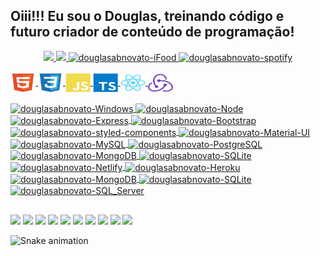 ## Oiii!!! Eu sou o Douglas, treinando código e futuro criador de conteúdo de programação!
<div align="center">
  <a href="https://github.com/douglasabnovato">
  <img height="180em" src="https://github-readme-stats.vercel.app/api?username=douglasabnovato&show_icons=true&theme=dracula&include_all_commits=true&count_private=true"/>
  <img height="180em" src="https://github-readme-stats.vercel.app/api/top-langs/?username=douglasabnovato&layout=compact&langs_count=7&theme=dracula"/> 
   <img alt="douglasabnovato-iFood" height="35" width="80" src="https://img.shields.io/badge/iFood-EA1D2C?style=for-the-badge&logo=ifood&logoColor=white"> 
   <img alt="douglasabnovato-spotify" height="35" width="80" src="https://img.shields.io/badge/Spotify-1ED760?&style=for-the-badge&logo=spotify&logoColor=white"> 
</div>
<div style="display: inline_block"><br>
  <img align="center" alt="douglasabnovato-HTML" height="30" width="40" src="https://raw.githubusercontent.com/devicons/devicon/master/icons/html5/html5-original.svg">
  <img align="center" alt="douglasabnovato-CSS" height="30" width="40" src="https://raw.githubusercontent.com/devicons/devicon/master/icons/css3/css3-original.svg">
  <img align="center" alt="douglasabnovato-Js" height="30" width="40" src="https://raw.githubusercontent.com/devicons/devicon/master/icons/javascript/javascript-plain.svg">
  <img align="center" alt="douglasabnovato-Ts" height="30" width="40" src="https://raw.githubusercontent.com/devicons/devicon/master/icons/typescript/typescript-plain.svg"> 
  <img align="center" alt="douglasabnovato-React" height="30" width="40" src="https://raw.githubusercontent.com/devicons/devicon/master/icons/react/react-original.svg"> 
  <img align="center" alt="douglasabnovato-Redux" height="30" width="40" src="https://raw.githubusercontent.com/devicons/devicon/master/icons/redux/redux-original.svg">  
</div> 
  
<div style="display: inline_block"><br>
  <img align="center" alt="douglasabnovato-Windows" height="30" width="75" src="https://img.shields.io/badge/Windows-0078D6?style=for-the-badge&logo=windows&logoColor=white">
  
  <img align="center" alt="douglasabnovato-Node" height="30" width="75" src="https://img.shields.io/badge/Node.js-43853D?style=for-the-badge&logo=node.js&logoColor=white">  
  <img align="center" alt="douglasabnovato-Express" height="30" width="75" src="https://img.shields.io/badge/Express.js-404D59?style=for-the-badge">
  
  <img align="center" alt="douglasabnovato-Bootstrap" height="30" width="75" src="https://img.shields.io/badge/Bootstrap-563D7C?style=for-the-badge&logo=bootstrap&logoColor=white"> 
  <img align="center" alt="douglasabnovato-styled-components" height="30" width="75" src="https://img.shields.io/badge/styled--components-DB7093?style=for-the-badge&logo=styled-components&logoColor=white"> 
  <img align="center" alt="douglasabnovato-Material-UI" height="30" width="75" src="https://img.shields.io/badge/Material--UI-0081CB?style=for-the-badge&logo=material-ui&logoColor=white"> 
  
  <img align="center" alt="douglasabnovato-MySQL" height="30" width="75" src="https://img.shields.io/badge/MySQL-00000F?style=for-the-badge&logo=mysql&logoColor=white"> 
  <img align="center" alt="douglasabnovato-PostgreSQL" height="30" width="75" src="https://img.shields.io/badge/PostgreSQL-316192?style=for-the-badge&logo=postgresql&logoColor=white"> 
  <img align="center" alt="douglasabnovato-MongoDB" height="30" width="75" src="https://img.shields.io/badge/MongoDB-4EA94B?style=for-the-badge&logo=mongodb&logoColor=white"> 
  <img align="center" alt="douglasabnovato-SQLite" height="30" width="75" src="https://img.shields.io/badge/SQLite-07405E?style=for-the-badge&logo=sqlite&logoColor=white">
  
  <img align="center" alt="douglasabnovato-Netlify" height="30" width="75" src="https://img.shields.io/badge/Netlify-00C7B7?style=for-the-badge&logo=netlify&logoColor=white"> 
  <img align="center" alt="douglasabnovato-Heroku" height="30" width="75" src="https://img.shields.io/badge/Heroku-430098?style=for-the-badge&logo=heroku&logoColor=white"> 
  <img align="center" alt="douglasabnovato-MongoDB" height="30" width="75" src="https://img.shields.io/badge/MongoDB-4EA94B?style=for-the-badge&logo=mongodb&logoColor=white"> 
  <img align="center" alt="douglasabnovato-SQLite" height="30" width="75" src="https://img.shields.io/badge/SQLite-07405E?style=for-the-badge&logo=sqlite&logoColor=white"> 
  <img align="center" alt="douglasabnovato-SQL_Server" height="30" width="75" src="https://img.shields.io/badge/Microsoft_SQL_Server-CC2927?style=for-the-badge&logo=microsoft-sql-server&logoColor=white"> 
  
</div> 
  
##
 
<div> 
 <a href="https://linktree.com/douglasabnovato" target="_blank"><img src="https://img.shields.io/badge/-Linktree-green?style=for-the-badge&logo=minktree&logoColor=white" target="_blank"></a>
 <a href="https://douglasabnovato.medium.com/" target="_blank"><img src="https://img.shields.io/badge/-Medium-%23333?style=for-the-badge&logo=medium&logoColor=white" target="_blank"></a>
 <a href="https://www.linkedin.com/in/douglasabnovato" target="_blank"><img src="https://img.shields.io/badge/-LinkedIn-%230077B5?style=for-the-badge&logo=linkedin&logoColor=white" target="_blank"></a>
  <a href="https://instagram.com/douglasabnovato" target="_blank"><img src="https://img.shields.io/badge/-Instagram-%23E4405F?style=for-the-badge&logo=instagram&logoColor=white" target="_blank"></a>
  <a href="https://twitter.com/douglasabnovato" target="_blank"><img src="https://img.shields.io/badge/-twitter-blue?style=for-the-badge&logo=twitter&logoColor=white" target="_blank"></a>
  <a href="https://facebook.com/douglasabnovato" target="_blank"><img src="https://img.shields.io/badge/-Facebook-blue?style=for-the-badge&logo=facebook&logoColor=white" target="_blank"></a>
 <a href="https://www.youtube.com/channel/UChakOFZ7emqTWF1RjV6uifg" target="_blank"><img src="https://img.shields.io/badge/YouTube-FF0000?style=for-the-badge&logo=youtube&logoColor=white" target="_blank"></a>
 	<a href="https://www.twitch.tv/douglasabnovato" target="_blank"><img src="https://img.shields.io/badge/Twitch-9146FF?style=for-the-badge&logo=twitch&logoColor=white" target="_blank"></a>
 <a href="https://discord.com/channels/douglasabnovato#8625" target="_blank"><img src="https://img.shields.io/badge/Discord-7289DA?style=for-the-badge&logo=discord&logoColor=white" target="_blank"></a> 
  <a href = "mailto:douglasabnovato@gmail.com"><img src="https://img.shields.io/badge/-Gmail-%23333?style=for-the-badge&logo=gmail&logoColor=white" target="_blank"></a>
   
  ![Snake animation](https://github.com/douglasabnovato/douglasabnovato/blob/output/github-contribution-grid-snake.svg)
 
</div>
